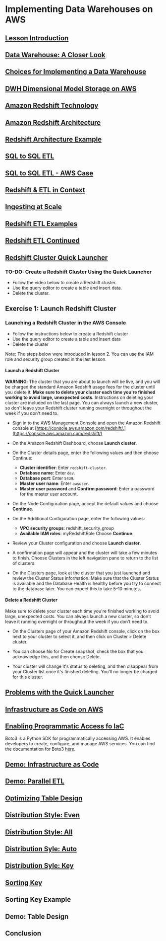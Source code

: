 # Implementing Data Warehouses on AWS

## [Lesson Introduction](https://www.youtube.com/watch?v=dUGo0bvo4MQ)

## [Data Warehouse: A Closer Look](https://www.youtube.com/watch?v=EJiFq7iKvNI)

## [Choices for Implementing a Data Warehouse](https://www.youtube.com/watch?v=wnPf5iw_HuA)

## [DWH Dimensional Model Storage on AWS](https://www.youtube.com/watch?v=ERA2pMIJi7Q)

## [Amazon Redshift Technology](https://www.youtube.com/watch?v=zAQuOCI9bFE)

## [Amazon Redshift Architecture](https://www.youtube.com/watch?v=uAyHUF6s3fg)

## [Redshift Architecture Example](https://www.youtube.com/watch?v=jHEgPY7eDqE)

## [SQL to SQL ETL](https://www.youtube.com/watch?v=UHhoaojC8gE)

## [SQL to SQL ETL - AWS Case](https://www.youtube.com/watch?v=EWgFtSl83J4)

## [Redshift & ETL in Context](https://www.youtube.com/watch?v=JQEAYabMr20)

## [Ingesting at Scale](https://www.youtube.com/watch?v=maAfudoixmE)

## [Redshift ETL Examples](https://www.youtube.com/watch?v=i3a71j8mNjI)

## [Redshift ETL Continued](https://www.youtube.com/watch?v=T-eSqvmuf6w)

## [Redshift Cluster Quick Launcher](https://www.youtube.com/watch?v=8Gv6bOY5fvw)

### TO-DO: Create a Redshift Cluster Using the Quick Launcher
- Follow the video below to create a Redshift cluster.
- Use the query editor to create a table and insert data.
- Delete the cluster.

## Exercise 1: Launch Redshift Cluster

### Launching a Redshift Cluster in the AWS Console

- Follow the instructions below to create a Redshift cluster
- Use the query editor to create a table and insert data
- Delete the cluster

Note: The steps below were introduced in lesson 2. You can use the IAM role and security group created in the last lesson.

#### Launch a Redshift Cluster

**WARNING**: The cluster that you are about to launch will be live, and you will be charged the standard Amazon Redshift usage fees for the cluster until you delete it. **Make sure to delete your cluster each time you're finished working to avoid large, unexpected costs.** Instructions on deleting your cluster are included on the last page. You can always launch a new cluster, so don't leave your Redshift cluster running overnight or throughout the week if you don't need to.

- Sign in to the AWS Management Console and open the Amazon Redshift console at [https://console.aws.amazon.com/redshift/.](https://console.aws.amazon.com/redshift/)
- On the Amazon Redshift Dashboard, choose **Launch cluster**.

- On the Cluster details page, enter the following values and then choose Continue:
    - **Cluster identifier**: Enter `redshift-cluster`.
    - **Database name**: Enter `dev`.
    - **Database port**: Enter `5439`.
    - **Master user name**: Enter `awsuser`.
    - **Master user password** and **Confirm password**: Enter a password for the master user account.

- On the Node Configuration page, accept the default values and choose **Continue**.

- On the Additional Configuration page, enter the following values:
    - **VPC security groups**: redshift_security_group
    - **Available IAM roles**: myRedshiftRole
Choose **Continue**.

- Review your Cluster configuration and choose **Launch cluster**.

- A confirmation page will appear and the cluster will take a few minutes to finish. Choose Clusters in the left navigation pane to return to the list of clusters.

- On the Clusters page, look at the cluster that you just launched and review the Cluster Status information. Make sure that the Cluster Status is available and the Database Health is healthy before you try to connect to the database later. You can expect this to take 5-10 minutes.

#### Delete a Redshift Cluster

Make sure to delete your cluster each time you're finished working to avoid large, unexpected costs. You can always launch a new cluster, so don't leave it running overnight or throughout the week if you don't need to.

- On the Clusters page of your Amazon Redshift console, click on the box next to your cluster to select it, and then click on Cluster > Delete cluster.

- You can choose No for Create snapshot, check the box that you acknowledge this, and then choose Delete.

- Your cluster will change it's status to deleting, and then disappear from your Cluster list once it's finished deleting. You'll no longer be charged for this cluster.

## [Problems with the Quick Launcher](https://www.youtube.com/watch?v=G0UoVNj88Wk)

## [Infrastructure as Code on AWS](https://www.youtube.com/watch?v=fDCSEGGvF6I)

## [Enabling Programmatic Access fo IaC](https://www.youtube.com/watch?v=IYbpvvLjWf8)

Boto3 is a Python SDK for programmatically accessing AWS. It enables developers to create, configure, and manage AWS services. You can find the documentation for Boto3 [here](https://boto3.amazonaws.com/v1/documentation/api/latest/index.html).

## [Demo: Infrastructure as Code](https://www.youtube.com/watch?v=1h8KqUMTK5o)

## [Demo: Parallel ETL](https://www.youtube.com/watch?v=ZeFEotdv6Ig)

## [Optimizing Table Design](https://www.youtube.com/watch?v=nJXaqtBfhwI)

## [Distribution Style: Even](https://www.youtube.com/watch?v=AJjEZbnxabU)

## [Distribution Style: All](https://www.youtube.com/watch?v=8ugf27t-z4M)

## [Distribution Syle: Auto](https://www.youtube.com/watch?v=QYodq1oKeSU)

## [Distribution Syle: Key](https://www.youtube.com/watch?v=CtD2dkiBkUk)

## [Sorting Key](https://www.youtube.com/watch?v=wubk59sUZnk)

## Sorting Key Example
## Demo: Table Design
## Conclusion